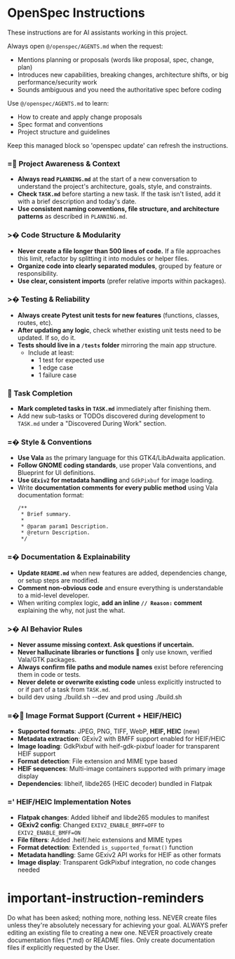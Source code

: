 <!-- OPENSPEC:START -->
# OpenSpec Instructions

These instructions are for AI assistants working in this project.

Always open `@/openspec/AGENTS.md` when the request:
- Mentions planning or proposals (words like proposal, spec, change, plan)
- Introduces new capabilities, breaking changes, architecture shifts, or big performance/security work
- Sounds ambiguous and you need the authoritative spec before coding

Use `@/openspec/AGENTS.md` to learn:
- How to create and apply change proposals
- Spec format and conventions
- Project structure and guidelines

Keep this managed block so 'openspec update' can refresh the instructions.

<!-- OPENSPEC:END -->

### = Project Awareness & Context
- **Always read `PLANNING.md`** at the start of a new conversation to understand the project's architecture, goals, style, and constraints.
- **Check `TASK.md`** before starting a new task. If the task isn't listed, add it with a brief description and today's date.
- **Use consistent naming conventions, file structure, and architecture patterns** as described in `PLANNING.md`.

### >� Code Structure & Modularity
- **Never create a file longer than 500 lines of code.** If a file approaches this limit, refactor by splitting it into modules or helper files.
- **Organize code into clearly separated modules**, grouped by feature or responsibility.
- **Use clear, consistent imports** (prefer relative imports within packages).

### >� Testing & Reliability
- **Always create Pytest unit tests for new features** (functions, classes, routes, etc).
- **After updating any logic**, check whether existing unit tests need to be updated. If so, do it.
- **Tests should live in a `/tests` folder** mirroring the main app structure.
  - Include at least:
    - 1 test for expected use
    - 1 edge case
    - 1 failure case

###  Task Completion
- **Mark completed tasks in `TASK.md`** immediately after finishing them.
- Add new sub-tasks or TODOs discovered during development to `TASK.md` under a "Discovered During Work" section.

### =� Style & Conventions
- **Use Vala** as the primary language for this GTK4/LibAdwaita application.
- **Follow GNOME coding standards**, use proper Vala conventions, and Blueprint for UI definitions.
- **Use `GExiv2` for metadata handling** and `GdkPixbuf` for image loading.
- Write **documentation comments for every public method** using Vala documentation format:
  ```vala
  /**
   * Brief summary.
   *
   * @param param1 Description.
   * @return Description.
   */
  ```

### =� Documentation & Explainability
- **Update `README.md`** when new features are added, dependencies change, or setup steps are modified.
- **Comment non-obvious code** and ensure everything is understandable to a mid-level developer.
- When writing complex logic, **add an inline `// Reason:` comment** explaining the why, not just the what.

### >� AI Behavior Rules
- **Never assume missing context. Ask questions if uncertain.**
- **Never hallucinate libraries or functions**  only use known, verified Vala/GTK packages.
- **Always confirm file paths and module names** exist before referencing them in code or tests.
- **Never delete or overwrite existing code** unless explicitly instructed to or if part of a task from `TASK.md`.
- build dev using ./build.sh --dev and prod using ./build.sh

### =� Image Format Support (Current + HEIF/HEIC)
- **Supported formats**: JPEG, PNG, TIFF, WebP, **HEIF, HEIC** (new)
- **Metadata extraction**: GExiv2 with BMFF support enabled for HEIF/HEIC
- **Image loading**: GdkPixbuf with heif-gdk-pixbuf loader for transparent HEIF support
- **Format detection**: File extension and MIME type based
- **HEIF sequences**: Multi-image containers supported with primary image display
- **Dependencies**: libheif, libde265 (HEIC decoder) bundled in Flatpak

### =' HEIF/HEIC Implementation Notes
- **Flatpak changes**: Added libheif and libde265 modules to manifest
- **GExiv2 config**: Changed `EXIV2_ENABLE_BMFF=OFF` to `EXIV2_ENABLE_BMFF=ON`
- **File filters**: Added .heif/.heic extensions and MIME types
- **Format detection**: Extended `is_supported_format()` function
- **Metadata handling**: Same GExiv2 API works for HEIF as other formats
- **Image display**: Transparent GdkPixbuf integration, no code changes needed

# important-instruction-reminders
Do what has been asked; nothing more, nothing less.
NEVER create files unless they're absolutely necessary for achieving your goal.
ALWAYS prefer editing an existing file to creating a new one.
NEVER proactively create documentation files (*.md) or README files. Only create documentation files if explicitly requested by the User.